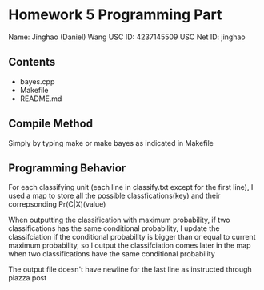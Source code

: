 # Homework 5 Programming Part
Name: Jinghao (Daniel) Wang
USC ID: 4237145509
USC Net ID: jinghao

## Contents
- bayes.cpp
- Makefile
- README.md

## Compile Method
Simply by typing make or make bayes as indicated in Makefile

## Programming Behavior
For each classifying unit (each line in classify.txt except for the first line), I used a map to store all the possible classfications(key) and their correpsonding Pr(C|X)(value)

When outputting the classification with maximum probability, if two classifications has the same conditional probability, I update the classifciation if the conditional probability is bigger than or equal to current maximum probability, so I output the classifciation comes later in the map when two classifications have the same conditional probability

The output file doesn't have newline for the last line as instructed through piazza post
